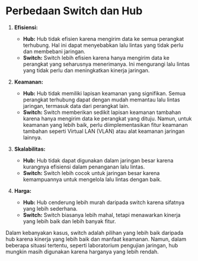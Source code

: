 # Perbedaan Switch dan Hub


1.  **Efisiensi:**
    
    -   **Hub:** Hub tidak efisien karena mengirim data ke semua perangkat terhubung. Hal ini dapat menyebabkan lalu lintas yang tidak perlu dan membebani jaringan.
    -   **Switch:** Switch lebih efisien karena hanya mengirim data ke perangkat yang seharusnya menerimanya. Ini mengurangi lalu lintas yang tidak perlu dan meningkatkan kinerja jaringan.
2.  **Keamanan:**
    
    -   **Hub:** Hub tidak memiliki lapisan keamanan yang signifikan. Semua perangkat terhubung dapat dengan mudah memantau lalu lintas jaringan, termasuk data dari perangkat lain.
    -   **Switch:** Switch memberikan sedikit lapisan keamanan tambahan karena hanya mengirim data ke perangkat yang dituju. Namun, untuk keamanan yang lebih baik, perlu diimplementasikan fitur keamanan tambahan seperti Virtual LAN (VLAN) atau alat keamanan jaringan lainnya.
3.  **Skalabilitas:**
    
    -   **Hub:** Hub tidak dapat digunakan dalam jaringan besar karena kurangnya efisiensi dalam penanganan lalu lintas.
    -   **Switch:** Switch lebih cocok untuk jaringan besar karena kemampuannya untuk mengelola lalu lintas dengan baik.
4.  **Harga:**
    
    -   **Hub:** Hub cenderung lebih murah daripada switch karena sifatnya yang lebih sederhana.
    -   **Switch:** Switch biasanya lebih mahal, tetapi menawarkan kinerja yang lebih baik dan lebih banyak fitur.

Dalam kebanyakan kasus, switch adalah pilihan yang lebih baik daripada hub karena kinerja yang lebih baik dan manfaat keamanan. Namun, dalam beberapa situasi tertentu, seperti laboratorium pengujian jaringan, hub mungkin masih digunakan karena harganya yang lebih rendah.